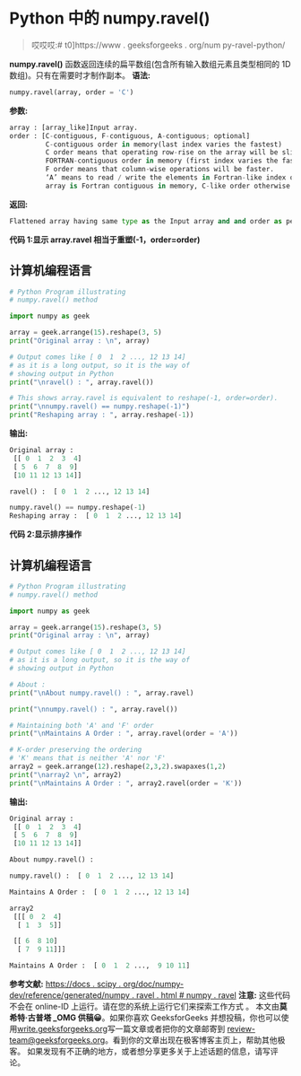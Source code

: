 # Python 中的 numpy.ravel()

> 哎哎哎:# t0]https://www . geeksforgeeks . org/num py-ravel-python/

**numpy.ravel()** 函数返回连续的扁平数组(包含所有输入数组元素且类型相同的 1D 数组)。只有在需要时才制作副本。
**语法:**

```py
numpy.ravel(array, order = 'C')
```

**参数:**

```py
array : [array_like]Input array. 
order : [C-contiguous, F-contiguous, A-contiguous; optional]         
         C-contiguous order in memory(last index varies the fastest)
         C order means that operating row-rise on the array will be slightly quicker
         FORTRAN-contiguous order in memory (first index varies the fastest).
         F order means that column-wise operations will be faster. 
         ‘A’ means to read / write the elements in Fortran-like index order if,
         array is Fortran contiguous in memory, C-like order otherwise
```

**返回:**

```py
Flattened array having same type as the Input array and and order as per choice. 
```

**代码 1:显示 array.ravel 相当于重塑(-1，order=order)**

## 计算机编程语言

```py
# Python Program illustrating
# numpy.ravel() method

import numpy as geek

array = geek.arrange(15).reshape(3, 5)
print("Original array : \n", array)

# Output comes like [ 0  1  2 ..., 12 13 14]
# as it is a long output, so it is the way of
# showing output in Python
print("\nravel() : ", array.ravel())

# This shows array.ravel is equivalent to reshape(-1, order=order).
print("\nnumpy.ravel() == numpy.reshape(-1)")
print("Reshaping array : ", array.reshape(-1))
```

**输出:**

```py
Original array : 
 [[ 0  1  2  3  4]
 [ 5  6  7  8  9]
 [10 11 12 13 14]]

ravel() :  [ 0  1  2 ..., 12 13 14]

numpy.ravel() == numpy.reshape(-1)
Reshaping array :  [ 0  1  2 ..., 12 13 14]
```

**代码 2:显示排序操作**

## 计算机编程语言

```py
# Python Program illustrating
# numpy.ravel() method

import numpy as geek

array = geek.arrange(15).reshape(3, 5)
print("Original array : \n", array)

# Output comes like [ 0  1  2 ..., 12 13 14]
# as it is a long output, so it is the way of
# showing output in Python

# About :
print("\nAbout numpy.ravel() : ", array.ravel)

print("\nnumpy.ravel() : ", array.ravel())

# Maintaining both 'A' and 'F' order
print("\nMaintains A Order : ", array.ravel(order = 'A'))

# K-order preserving the ordering
# 'K' means that is neither 'A' nor 'F'
array2 = geek.arrange(12).reshape(2,3,2).swapaxes(1,2)
print("\narray2 \n", array2)
print("\nMaintains A Order : ", array2.ravel(order = 'K'))
```

**输出:**

```py
Original array : 
 [[ 0  1  2  3  4]
 [ 5  6  7  8  9]
 [10 11 12 13 14]]

About numpy.ravel() :  

numpy.ravel() :  [ 0  1  2 ..., 12 13 14]

Maintains A Order :  [ 0  1  2 ..., 12 13 14]

array2 
 [[[ 0  2  4]
  [ 1  3  5]]

 [[ 6  8 10]
  [ 7  9 11]]]

Maintains A Order :  [ 0  1  2 ...,  9 10 11]
```

**参考文献:**
[https://docs . scipy . org/doc/numpy-dev/reference/generated/numpy . ravel . html # numpy . ravel](https://docs.scipy.org/doc/numpy-dev/reference/generated/numpy.ravel.html#numpy.ravel)
**注意:**
这些代码不会在 online-ID 上运行。请在您的系统上运行它们来探索工作方式
。
本文由**莫希特·古普塔 _OMG 供稿😀**。如果你喜欢 GeeksforGeeks 并想投稿，你也可以使用[write.geeksforgeeks.org](https://write.geeksforgeeks.org)写一篇文章或者把你的文章邮寄到 review-team@geeksforgeeks.org。看到你的文章出现在极客博客主页上，帮助其他极客。
如果发现有不正确的地方，或者想分享更多关于上述话题的信息，请写评论。